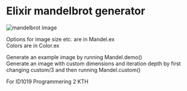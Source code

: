 # Elixir mandelbrot generator

![mandelbrot image](https://i.gyazo.com/2244a84e7d833c63b1017ffe8ecfb84b.png)

Options for image size etc. are in Mandel.ex  
Colors are in Color.ex  
  
Generate an example image by running Mandel.demo()  
Generate an image with custom dimensions and iteration depth by first changing custom/3 and then running Mandel.custom()  
  
For ID1019 Programmering 2 KTH
